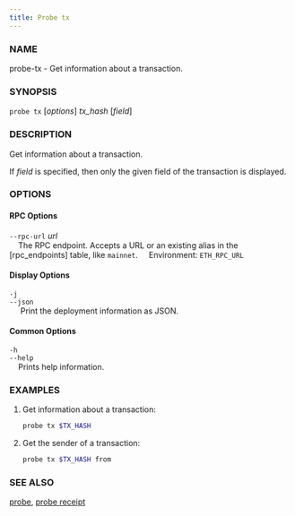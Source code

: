 ```yaml
---
title: Probe tx
---
```


### NAME

probe-tx - Get information about a transaction.

### SYNOPSIS

`probe tx` [*options*] *tx_hash* [*field*]

### DESCRIPTION

Get information about a transaction.

If *field* is specified, then only the given field of the transaction is displayed.

### OPTIONS

#### RPC Options

`--rpc-url` *url*  
&nbsp;&nbsp;&nbsp;&nbsp;The RPC endpoint. Accepts a URL or an existing alias in the [rpc_endpoints] table, like `mainnet`.
&nbsp;&nbsp;&nbsp;&nbsp;Environment: `ETH_RPC_URL`

#### Display Options

`-j`  
`--json`  
&nbsp;&nbsp;&nbsp;&nbsp; Print the deployment information as JSON.

#### Common Options

`-h`  
`--help`  
&nbsp;&nbsp;&nbsp;&nbsp;Prints help information.

### EXAMPLES

1. Get information about a transaction:

   ```sh
   probe tx $TX_HASH
   ```

2. Get the sender of a transaction:
   ```sh
   probe tx $TX_HASH from
   ```

### SEE ALSO

[probe](./probe.md), [probe receipt](./probe-receipt.md)
